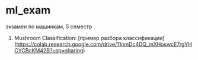 # ml_exam
экзамен по машинкам, 5 семестр

1. Mushroom Classification: [пример разбора классификации] (https://colab.research.google.com/drive/11nmDc4DQ_mXHoswcE7rgYHCYCBcKM42B?usp=sharing)
